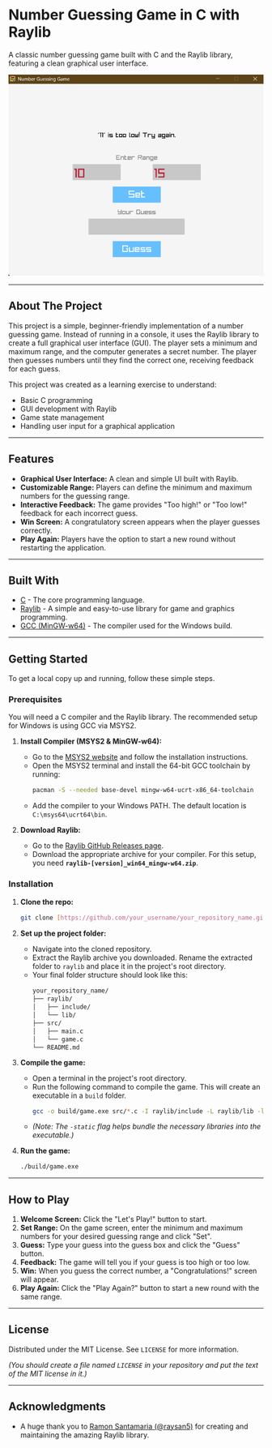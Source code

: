 # Number Guessing Game in C with Raylib

A classic number guessing game built with C and the Raylib library, featuring a clean graphical user interface.

![Screenshot of the Number Guessing Game](resources/screenshot.png) 

---

## About The Project

This project is a simple, beginner-friendly implementation of a number guessing game. Instead of running in a console, it uses the Raylib library to create a full graphical user interface (GUI). The player sets a minimum and maximum range, and the computer generates a secret number. The player then guesses numbers until they find the correct one, receiving feedback for each guess.

This project was created as a learning exercise to understand:
* Basic C programming
* GUI development with Raylib
* Game state management
* Handling user input for a graphical application

---

## Features

* **Graphical User Interface:** A clean and simple UI built with Raylib.
* **Customizable Range:** Players can define the minimum and maximum numbers for the guessing range.
* **Interactive Feedback:** The game provides "Too high!" or "Too low!" feedback for each incorrect guess.
* **Win Screen:** A congratulatory screen appears when the player guesses correctly.
* **Play Again:** Players have the option to start a new round without restarting the application.

---

## Built With

* [C](https://en.wikipedia.org/wiki/C_(programming_language)) - The core programming language.
* [Raylib](https://www.raylib.com/) - A simple and easy-to-use library for game and graphics programming.
* [GCC (MinGW-w64)](https://www.mingw-w64.org/) - The compiler used for the Windows build.

---

## Getting Started

To get a local copy up and running, follow these simple steps.

### Prerequisites

You will need a C compiler and the Raylib library. The recommended setup for Windows is using GCC via MSYS2.

1.  **Install Compiler (MSYS2 & MinGW-w64):**
    * Go to the [MSYS2 website](https://www.msys2.org/) and follow the installation instructions.
    * Open the MSYS2 terminal and install the 64-bit GCC toolchain by running:
        ```sh
        pacman -S --needed base-devel mingw-w64-ucrt-x86_64-toolchain
        ```
    * Add the compiler to your Windows PATH. The default location is `C:\msys64\ucrt64\bin`.

2.  **Download Raylib:**
    * Go to the [Raylib GitHub Releases page](https://github.com/raysan5/raylib/releases).
    * Download the appropriate archive for your compiler. For this setup, you need **`raylib-[version]_win64_mingw-w64.zip`**.

### Installation

1.  **Clone the repo:**
    ```sh
    git clone [https://github.com/your_username/your_repository_name.git](https://github.com/your_username/your_repository_name.git)
    ```

2.  **Set up the project folder:**
    * Navigate into the cloned repository.
    * Extract the Raylib archive you downloaded. Rename the extracted folder to `raylib` and place it in the project's root directory.
    * Your final folder structure should look like this:
        ```
        your_repository_name/
        ├── raylib/
        │   ├── include/
        │   └── lib/
        ├── src/
        │   ├── main.c
        │   └── game.c
        └── README.md
        ```

3.  **Compile the game:**
    * Open a terminal in the project's root directory.
    * Run the following command to compile the game. This will create an executable in a `build` folder.
        ```sh
        gcc -o build/game.exe src/*.c -I raylib/include -L raylib/lib -lraylib -lopengl32 -lgdi32 -lwinmm -static
        ```
    * *(Note: The `-static` flag helps bundle the necessary libraries into the executable.)*

4.  **Run the game:**
    ```sh
    ./build/game.exe
    ```

---

## How to Play

1.  **Welcome Screen:** Click the "Let's Play!" button to start.
2.  **Set Range:** On the game screen, enter the minimum and maximum numbers for your desired guessing range and click "Set".
3.  **Guess:** Type your guess into the guess box and click the "Guess" button.
4.  **Feedback:** The game will tell you if your guess is too high or too low.
5.  **Win:** When you guess the correct number, a "Congratulations!" screen will appear.
6.  **Play Again:** Click the "Play Again?" button to start a new round with the same range.

---

## License

Distributed under the MIT License. See `LICENSE` for more information.

*(You should create a file named `LICENSE` in your repository and put the text of the MIT license in it.)*

---

## Acknowledgments
* A huge thank you to [Ramon Santamaria (@raysan5)](https://github.com/raysan5) for creating and maintaining the amazing Raylib library.